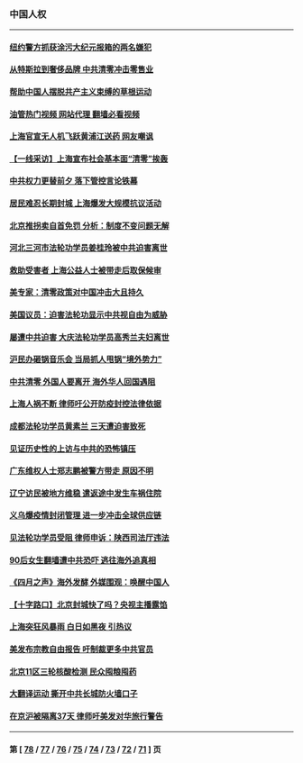 ### 中国人权
---
#### [纽约警方抓获涂污大纪元报箱的两名嫌犯](../../pages/ncid278/n13725794.md?05031645) 
#### [从特斯拉到奢侈品牌 中共清零冲击零售业](../../pages/ncid278/n13725698.md?05031645) 
#### [帮助中国人摆脱共产主义束缚的草根运动](../../pages/ncid278/n13725532.md?05031645) 
#### [油管热门视频 网站代理 翻墙必看视频](http://209.222.30.114:81/youtube.html?05031645)
#### [上海官宣无人机飞跃黄浦江送药 网友嘲讽](../../pages/ncid278/n13725468.md?05031645) 
#### [【一线采访】上海宣布社会基本面“清零”挨轰](../../pages/ncid278/n13724972.md?05031645) 
#### [中共权力更替前夕 落下管控言论铁幕](../../pages/ncid278/n13724847.md?05031645) 
#### [居民难忍长期封城 上海爆发大规模抗议活动](../../pages/ncid278/n13724894.md?05031645) 
#### [北京推拐卖自首免罚 分析：制度不变问题无解](../../pages/ncid278/n13724829.md?05031645) 
#### [河北三河市法轮功学员姜桂玲被中共迫害离世](../../pages/ncid278/n13724089.md?05031645) 
#### [救助受害者 上海公益人士被带走后取保候审](../../pages/ncid278/n13724604.md?05031645) 
#### [美专家：清零政策对中国冲击大且持久](../../pages/ncid278/n13724236.md?05031645) 
#### [美国议员：迫害法轮功显示中共视自由为威胁](../../pages/ncid278/n13724087.md?05031645) 
#### [屡遭中共迫害 大庆法轮功学员高秀兰夫妇离世](../../pages/ncid278/n13723307.md?05031645) 
#### [沪民办砸锅音乐会 当局抓人甩锅“境外势力”](../../pages/ncid278/n13723970.md?05031645) 
#### [中共清零 外国人要离开 海外华人回国遇阻](../../pages/ncid278/n13723475.md?05031645) 
#### [上海人祸不断 律师吁公开防疫封控法律依据](../../pages/ncid278/n13723309.md?05031645) 
#### [成都法轮功学员黄素兰 三天遭迫害致死](../../pages/ncid278/n13722817.md?05031645) 
#### [见证历史性的上访与中共的恐怖镇压](../../pages/ncid278/n13722520.md?05031645) 
#### [广东维权人士郑志鹏被警方带走 原因不明](../../pages/ncid278/n13722307.md?05031645) 
#### [辽宁访民被地方维稳 遣返途中发生车祸住院](../../pages/ncid278/n13722112.md?05031645) 
#### [义乌爆疫情封闭管理 进一步冲击全球供应链](../../pages/ncid278/n13721924.md?05031645) 
#### [见法轮功学员受阻 律师申诉：陕西司法厅违法](../../pages/ncid278/n13720981.md?05031645) 
#### [90后女生翻墙遭中共恐吓 逃往海外追真相](../../pages/ncid278/n13721416.md?05031645) 
#### [《四月之声》海外发酵 外媒围观：唤醒中国人](../../pages/ncid278/n13720982.md?05031645) 
#### [【十字路口】北京封城快了吗？央视主播露馅](../../pages/ncid278/n13721080.md?05031645) 
#### [上海突狂风暴雨 白日如黑夜 引热议](../../pages/ncid278/n13720618.md?05031645) 
#### [美发布宗教自由报告 吁制裁更多中共官员](../../pages/ncid278/n13720670.md?05031645) 
#### [北京11区三轮核酸检测 民众囤粮囤药](../../pages/ncid278/n13720207.md?05031645) 
#### [大翻译运动 撕开中共长城防火墙口子](../../pages/ncid278/n13720365.md?05031645) 
#### [在京沪被隔离37天 律师吁美发对华旅行警告](../../pages/ncid278/n13720436.md?05031645) 

---
#### 第 [ [78](./78.md?05031645) / [77](./77.md?05031645) / [76](./76.md?05031645) / [75](./75.md?05031645) / [74](./74.md?05031645) / [73](./73.md?05031645) / [72](./72.md?05031645) / [71](./71.md?05031645) ] 页
